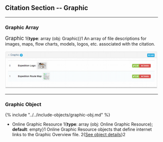 ## Citation Section -- Graphic
---

### Graphic Array

<span class="md-panel" style="font-size: larger">Graphic</span> 1{**type**: array (obj: <span class="md-panel">Graphic</span>)}1 An array of file descriptions for images, maps, flow charts, models, logos, etc. associated with the citation.

![Graphic Array](/assets/reference/edit-objects/citation/graphic-array.png)

---

### Graphic Object

{% include "../../include-objects/graphic-obj.md" %}

* <span class="md-element">Online Graphic Resource</span> 1{**type**: array (obj: <span class="md-panel">Online Graphic Resource</span>); **default**: empty}1 <span class="md-panel"> Online Graphic Resource</span> objects that define internet links to the <span class="md-panel">Graphic Overview</span> file. 2{[See object details](onlineGraphicResource-panel.md)}2
